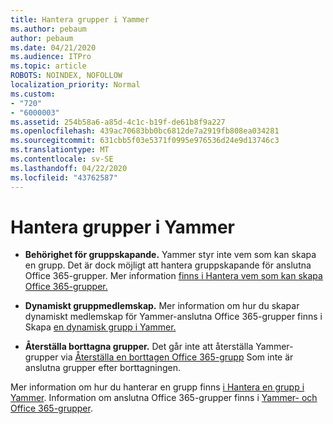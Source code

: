 ```yaml
---
title: Hantera grupper i Yammer
ms.author: pebaum
author: pebaum
ms.date: 04/21/2020
ms.audience: ITPro
ms.topic: article
ROBOTS: NOINDEX, NOFOLLOW
localization_priority: Normal
ms.custom:
- "720"
- "6000003"
ms.assetid: 254b58a6-a85d-4c1c-b19f-de61b8f9a227
ms.openlocfilehash: 439ac70683bb0bc6812de7a2919fb808ea034281
ms.sourcegitcommit: 631cbb5f03e5371f0995e976536d24e9d13746c3
ms.translationtype: MT
ms.contentlocale: sv-SE
ms.lasthandoff: 04/22/2020
ms.locfileid: "43762587"
---
```

# <a name="manage-groups-in-yammer"></a>Hantera grupper i Yammer

- **Behörighet för gruppskapande.** Yammer styr inte vem som kan skapa en grupp. Det är dock möjligt att hantera gruppskapande för anslutna Office 365-grupper. Mer information [finns i Hantera vem som kan skapa Office 365-grupper.](https://docs.microsoft.com/office365/admin/create-groups/manage-creation-of-groups)

- **Dynamiskt gruppmedlemskap.** Mer information om hur du skapar dynamiskt medlemskap för Yammer-anslutna Office 365-grupper finns i Skapa [en dynamisk grupp i Yammer.](https://docs.microsoft.com/yammer/manage-yammer-groups/create-a-dynamic-group)

- **Återställa borttagna grupper.** Det går inte att återställa Yammer-grupper via [Återställa en borttagen Office 365-grupp](https://docs.microsoft.com/office365/admin/create-groups/restore-deleted-group) Som inte är anslutna grupper efter borttagningen.

Mer information om hur du hanterar en grupp finns [i Hantera en grupp i Yammer](https://support.office.com/article/Manage-a-group-in-Yammer-6e05c6d6-5548-4c88-89cd-e6757a514ef2). Information om anslutna Office 365-grupper finns i [Yammer- och Office 365-grupper](https://docs.microsoft.com/yammer/manage-yammer-groups/yammer-and-office-365-groups).
  